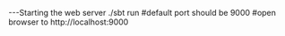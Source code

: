 ---Starting the web server
./sbt run
#default port should be 9000
#open browser to http://localhost:9000
